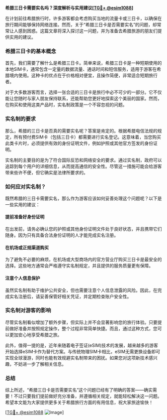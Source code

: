 **希腊三日卡需要实名吗？深度解析与实用建议[[TG💪+ @esim1088](https://t.me/s/esim1088)]**

在计划前往希腊旅行时，许多游客都会考虑购买当地的流量卡或三日卡，以确保在旅行期间能够保持网络连接。然而，关于“希腊三日卡是否需要实名”的问题，却常常让人感到困惑。这篇文章将深入探讨这一问题，并为准备去希腊旅游的朋友们提供实用的建议。

### 希腊三日卡的基本概念

首先，我们需要了解什么是希腊三日卡。简单来说，希腊三日卡是一种短期使用的本地SIM卡，通常包含一定量的数据流量、通话时间和短信服务，适用于游客在希腊境内使用。这种卡的优点在于价格相对便宜，且操作简便，非常适合短期旅行者。

对于大多数游客而言，选择一张合适的三日卡是旅行中必不可少的一部分。它不仅能让您随时与家人朋友保持联系，还能帮助您更好地探索这个美丽的国家。然而，在购买和使用这类产品时，实名制政策是一个不容忽视的问题。

### 实名制的要求

那么，希腊的三日卡是否真的需要实名呢？答案是肯定的。根据希腊电信法规的规定，所有预付费SIM卡（包括三日卡）都需要进行实名登记。这意味着，当您购买此类卡片时，必须提供有效的身份证明文件，例如护照或其他官方签发的身份证明。

实名制的主要目的是为了符合国际反恐和网络安全的要求。通过实名制，政府可以追踪到每个用户的详细信息，从而提高通信的安全性。尽管这一措施可能会给游客带来些许不便，但它确实是法律所要求的。

### 如何应对实名制？

既然希腊的三日卡需要实名，那么作为游客应该如何妥善处理这个问题呢？以下是一些实用的建议：

#### 提前准备好身份证明

在出发前，请务必确认您的护照或其他身份证明文件处于良好状态，并且携带它们随身。因为只有具备合法身份证明的人才能完成实名注册。

#### 在机场或正规渠道购买

为了避免不必要的麻烦，在机场或大型商场内的官方营业厅购买三日卡是最安全的选择。这些地方通常会严格遵守实名制规定，并且提供的服务质量更有保障。

#### 注意个人信息保护

虽然实名制有助于维护公共安全，但也需要注意个人信息泄露的风险。因此，在完成实名注册后，请妥善保管好相关凭证，并定期检查账户安全性。

### 实名制对游客的影响

尽管实名制看似增加了额外步骤，但实际上并不会显著影响您的旅行体验。只要提前做好准备并按照规定操作，整个过程非常简单快捷。而且，通过这种方式，您可以更加安心地享受希腊之旅。

此外，值得一提的是，近年来随着电子签证(eSIM)技术的发展，越来越多的游客开始选择eSIM卡作为替代方案。与传统物理SIM卡相比，eSIM无需更换设备即可实现全球漫游，同时也能有效规避实名制带来的困扰。如果您对这项新技术感兴趣，不妨进一步了解相关信息。

### 总结

综上所述，“希腊三日卡是否需要实名”这个问题已经有了明确的答案——确实需要！不过只要我们提前做好充分准备，并遵循相关规定，就能轻松解决这一问题。希望本文能为大家提供更多关于希腊旅行方面的有用信息，祝大家旅途愉快！

[[TG💪+ @esim1088](https://t.me/s/esim1088) ![Image](https://i.postimg.cc/4NQfJmqS/Snipaste-2025-05-13-00-14-12.png)]